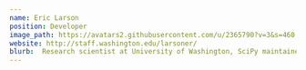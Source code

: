 ```yaml
---
name: Eric Larson
position: Developer
image_path: https://avatars2.githubusercontent.com/u/2365790?v=3&s=460
website: http://staff.washington.edu/larsoner/
blurb:  Research scientist at University of Washington, SciPy maintainer, and working on M/EEG and pupillometry data processing.
---
```

